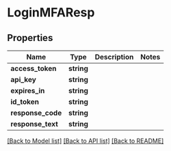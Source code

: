 # LoginMFAResp

## Properties
Name | Type | Description | Notes
------------ | ------------- | ------------- | -------------
**access_token** | **string** |  | 
**api_key** | **string** |  | 
**expires_in** | **string** |  | 
**id_token** | **string** |  | 
**response_code** | **string** |  | 
**response_text** | **string** |  | 

[[Back to Model list]](../README.md#documentation-for-models) [[Back to API list]](../README.md#documentation-for-api-endpoints) [[Back to README]](../README.md)



